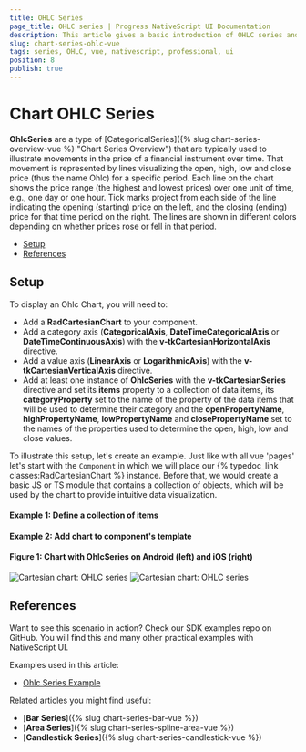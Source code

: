 ```yaml
---
title: OHLC Series
page_title: OHLC series | Progress NativeScript UI Documentation
description: This article gives a basic introduction of OHLC series and continues with a sample scenario of how OHLC series are used.
slug: chart-series-ohlc-vue
tags: series, OHLC, vue, nativescript, professional, ui
position: 8
publish: true
---
```


# Chart OHLC Series

**OhlcSeries** are a type of [CategoricalSeries]({% slug chart-series-overview-vue %} "Chart Series Overview") that are typically used to illustrate movements in the price of a financial instrument over time. That movement is represented by lines visualizing the open, high, low and close price (thus the name Ohlc) for a specific period. Each line on the chart shows the price range (the highest and lowest prices) over one unit of time, e.g., one day or one hour. Tick marks project from each side of the line indicating the opening (starting) price on the left, and the closing (ending) price for that time period on the right. The lines are shown in different colors depending on whether prices rose or fell in that period.

* [Setup](#setup)
* [References](#references)

## Setup

To display an Ohlc Chart, you will need to:
* Add a **RadCartesianChart** to your component.
* Add a category axis (**CategoricalAxis**, **DateTimeCategoricalAxis** or **DateTimeContinuousAxis**) with the **v-tkCartesianHorizontalAxis** directive.
* Add a value axis (**LinearAxis** or **LogarithmicAxis**) with the **v-tkCartesianVerticalAxis** directive.
* Add at least one instance of **OhlcSeries** with the **v-tkCartesianSeries** directive and set its **items** property to a collection of data items, its **categoryProperty** set to the name of the property of the data items that will be used to determine their category and the **openPropertyName**, **highPropertyName**, **lowPropertyName** and **closePropertyName** set to the names of the properties used to determine the open, high, low and close values.

To illustrate this setup, let's create an example. Just like with all vue 'pages' let's start with the `Component` in which we will place our {% typedoc_link classes:RadCartesianChart %} instance. Before that, we would create a basic JS or TS module that contains a collection of objects, which will be used by the chart to provide intuitive data visualization.

 #### Example 1: Define a collection of items

 <snippet id='chart-get-financial-data'/>

 #### Example 2: Add chart to component's template

 <snippet id='chart-ohlc-series-vue'/>

#### Figure 1: Chart with OhlcSeries on Android (left) and iOS (right)

![Cartesian chart: OHLC series](../../../../../ui/img/ns_ui/ohlc_series_android.png " Ohlc series on Android.") ![Cartesian chart: OHLC series](../../../../../ui/img/ns_ui/ohlc_series_ios.png "Ohlc series on iOS.")

## References

Want to see this scenario in action?
Check our SDK examples repo on GitHub. You will find this and many other practical examples with NativeScript UI.

Examples used in this article:

* [Ohlc Series Example](https://github.com/NativeScript/nativescript-ui-samples-vue/tree/master/chart/app/examples/series)

Related articles you might find useful:

* [**Bar Series**]({% slug chart-series-bar-vue %})
* [**Area Series**]({% slug chart-series-spline-area-vue %})
* [**Candlestick Series**]({% slug chart-series-candlestick-vue %})
